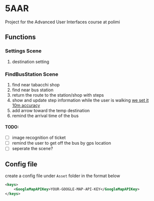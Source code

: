 # 5AAR
 Project for the Advanced User Interfaces course at polimi

## Functions

### Settings Scene

1. destination setting

### FindBusStation Scene

1. find near tabacchi shop
2. find near bus station
3. return the route to the station/shop with steps
4. show and update step information while the user is walking [we set it 10m accuracy](https://docs.unity3d.com/ScriptReference/LocationService.Start.html)
5. add arrow toward the temp destination
6. remind the arrival time of the bus

#### TODO: 

- [ ] image recognition of ticket
- [ ] remind the user to get off the bus by gps location
- [ ] seperate the scene?

 ## Config file

create a config file under ```Asset``` folder in the format below

```xml
<keys>
    <GoogleMapAPIKey>YOUR-GOOGLE-MAP-API-KEY</GoogleMapAPIKey>
</keys>

```

